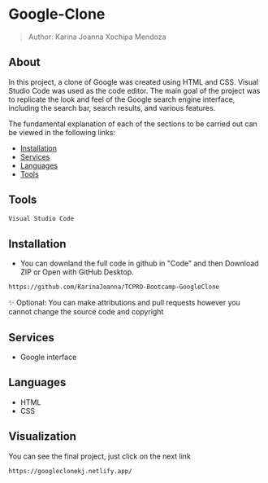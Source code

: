 # Google-Clone

> Author: Karina Joanna Xochipa Mendoza

## About

In this project, a clone of Google was created using HTML and CSS. Visual Studio Code was used as the code editor. The main goal of the project was to replicate the look and feel of the Google search engine interface, including the search bar, search results, and various features.

The fundamental explanation of each of the sections to be carried out can be viewed in the following links:

- [Installation](#Installation)
- [Services](#Services)
- [Languages](#Languages)
- [Tools](#Tools)

## Tools

```sh
Visual Studio Code
```

## Installation


* You can downland the full code in github in "Code" and then Download ZIP or Open with GitHub Desktop.
```sh
https://github.com/KarinaJoanna/TCPRO-Bootcamp-GoogleClone
```

✨ Optional: You can make attributions and pull requests however you cannot change the source code and copyright

## Services

- Google interface

## Languages

- HTML
- CSS

## Visualization

You can see the final project, just click on the next link

```sh
https://googleclonekj.netlify.app/
```
